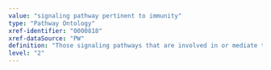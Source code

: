```yaml
---
value: "signaling pathway pertinent to immunity"
type: "Pathway Ontology"
xref-identifier: "0000818"
xref-dataSource: "PW"
definition: "Those signaling pathways that are involved in or mediate the various aspects of immune responses."
level: "2"
---
```

